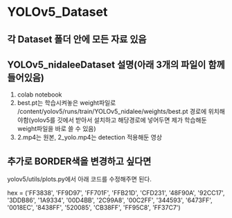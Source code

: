 # YOLOv5_Dataset

## 각 Dataset 폴더 안에 모든 자료 있음

## YOLOv5_nidaleeDataset 설명(아래 3개의 파일이 함께 들어있음)
 1. colab notebook
 2. best.pt는 학습시켜놓은 weight파일로 /content/yolov5/runs/train/YOLOv5_nidalee/weights/best.pt 경로에 위치해야함(yolov5를 깃에서 받아서 설치하고 해당경로에 넣어두면 제가 학습해둔 weight파일을 바로 쓸 수 있음)
 3. 2.mp4는 원본, 2_yolo.mp4는 detection 적용해둔 영상


## 추가로 BORDER색을 변경하고 싶다면
yolov5/utils/plots.py에서 아래 코드를 수정해주면 된다.

 hex = ('FF3838', 'FF9D97', 'FF701F', 'FFB21D', 'CFD231', '48F90A', '92CC17', '3DDB86', '1A9334', '00D4BB', 
        '2C99A8', '00C2FF', '344593', '6473FF', '0018EC', '8438FF', '520085', 'CB38FF', 'FF95C8', 'FF37C7') 
